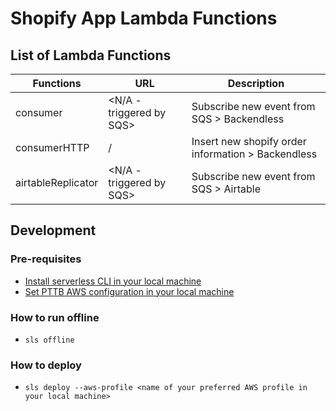 # Shopify App Lambda Functions

## List of Lambda Functions
|Functions|URL|Description|
|--------|--------|--------|
|consumer|<N/A - triggered by SQS>|Subscribe new event from SQS > Backendless|
|consumerHTTP|/|Insert new shopify order information > Backendless|
|airtableReplicator|<N/A - triggered by SQS>|Subscribe new event from SQS > Airtable|

## Development
### Pre-requisites
- [Install serverless CLI in your local machine](https://www.serverless.com/framework/docs/getting-started/)
- [Set PTTB AWS configuration in your local machine](https://www.serverless.com/framework/docs/providers/aws/cli-reference/config-credentials/)

### How to run offline
- `sls offline`

### How to deploy
- `sls deploy --aws-profile <name of your preferred AWS profile in your local machine>`
